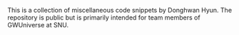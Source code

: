 This is a collection of miscellaneous code snippets by Donghwan Hyun. 
The repository is public but is primarily intended for team members of GWUniverse at SNU.
